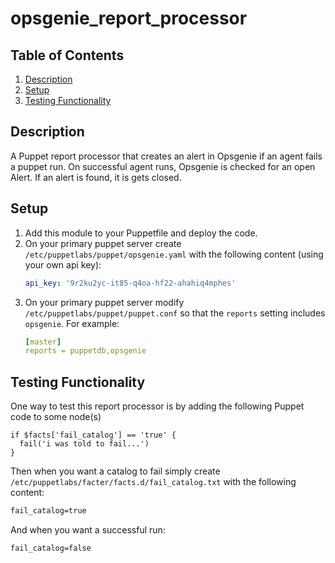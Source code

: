 # opsgenie_report_processor

## Table of Contents

1. [Description](#description)
1. [Setup](#setup)
1. [Testing Functionality](#testing-functionality)

## Description

A Puppet report processor that creates an alert in Opsgenie if an agent fails a puppet run.
On successful agent runs, Opsgenie is checked for an open Alert. If an alert is found, it is gets closed.

## Setup

1. Add this module to your Puppetfile and deploy the code.
1. On your primary puppet server create `/etc/puppetlabs/puppet/opsgenie.yaml` with the following content (using your own api key):
    ```yaml
    api_key: '9r2ku2yc-it85-q4oa-hf22-ahahiq4mphes'
    ```
1. On your primary puppet server modify `/etc/puppetlabs/puppet/puppet.conf` so that the `reports` setting includes `opsgenie`. For example:
    ```yaml
    [master]
    reports = puppetdb,opsgenie
    ```

## Testing Functionality

One way to test this report processor is by adding the following Puppet code to some node(s)

```puppet
if $facts['fail_catalog'] == 'true' {
  fail('i was told to fail...')
}
```

Then when you want a catalog to fail simply create `/etc/puppetlabs/facter/facts.d/fail_catalog.txt` with the following content:

```txt
fail_catalog=true
```

And when you want a successful run:

```txt
fail_catalog=false
```

